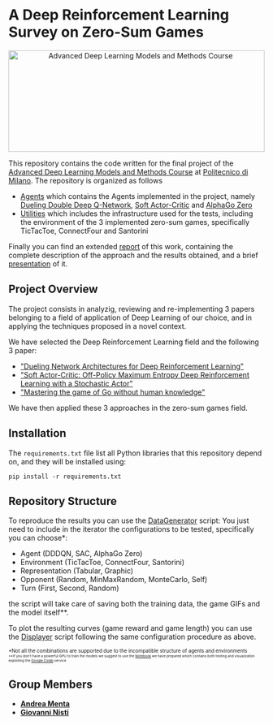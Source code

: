 # A Deep Reinforcement Learning Survey on Zero-Sum Games

<p align="center">
  <a href="https://boracchi.faculty.polimi.it/teaching/AdvancedDLMM.htm">
  <img src="https://miro.medium.com/max/1400/1*jbfAi9yVWv7J4FtdwSZnpw.png"/ alt="Advanced Deep Learning Models and Methods Course" style="width: 100%; height: 200px; object-fit: cover; object-position: 100% 0;">
  </a>
</p>


This repository contains the code written for the final project of the [Advanced Deep Learning Models and Methods Course](https://boracchi.faculty.polimi.it/teaching/AdvancedDLMM.htm) at [Politecnico di Milano](https://www.polimi.it/).
The repository is organized as follows
* [Agents](https://github.com/Menta99/Advanced_Deep_Learning_Models_and_Methods-Menta-Nisti/tree/master/Agents) which contains the Agents implemented in the project, namely [Dueling Double Deep Q-Network](https://arxiv.org/abs/1511.06581), [Soft Actor-Critic](https://arxiv.org/abs/1801.01290) and [AlphaGo Zero](https://www.nature.com/articles/nature24270)
* [Utilities](https://github.com/Menta99/Advanced_Deep_Learning_Models_and_Methods-Menta-Nisti/tree/master/Utilities) which includes the infrastructure used for the tests, including the environment of the 3 implemented zero-sum games, specifically TicTacToe, ConnectFour and Santorini

Finally you can find an extended [report](https://github.com/Menta99/Advanced_Deep_Learning_Models_and_Methods-Menta-Nisti/blob/master/paper.pdf) of this work, containing the complete description of the approach and the results obtained, and a brief [presentation](https://github.com/Menta99/Advanced_Deep_Learning_Models_and_Methods-Menta-Nisti/blob/master/presentation.pptx) of it.

## Project Overview
The project consists in analyzig, reviewing and re-implementing 3 papers belonging to a field of application of Deep Learning of our choice, and in applying the techniques proposed in a novel context.

We have selected the Deep Reinforcement Learning field and the following 3 paper:

 - ["Dueling Network Architectures for Deep Reinforcement Learning"](https://arxiv.org/pdf/1511.06581.pdf)
 - ["Soft Actor-Critic: Off-Policy Maximum Entropy Deep Reinforcement Learning with a Stochastic Actor"](https://arxiv.org/pdf/1801.01290.pdf)
 - ["Mastering the game of Go without human knowledge"](https://www.nature.com/articles/nature24270.pdf)
 
We have then applied these 3 approaches in the zero-sum games field. 

## Installation
The `requirements.txt` file list all Python libraries that this repository
depend on, and they will be installed using:

```
pip install -r requirements.txt
```
## Repository Structure
To reproduce the results you can use the [DataGenerator](https://github.com/Menta99/Advanced_Deep_Learning_Models_and_Methods-Menta-Nisti/blob/master/Utilities/DataGenerator.py) script:
You just need to include in the iterator the configurations to be tested, specifically you can choose*:
 - Agent (DDDQN, SAC, AlphaGo Zero)
 - Environment (TicTacToe, ConnectFour, Santorini)
 - Representation (Tabular, Graphic)
 - Opponent (Random, MinMaxRandom, MonteCarlo, Self)
 - Turn (First, Second, Random)

the script will take care of saving both the training data, the game GIFs and the model itself**.

To plot the resulting curves (game reward and game length) you can use the [Displayer](https://github.com/Menta99/Advanced_Deep_Learning_Models_and_Methods-Menta-Nisti/blob/master/Utilities/Displayer.py) script following the same configuration procedure as above.

<sup><sup>*Not all the combinations are supported due to the incompatible structure of agents and environments  
<sup><sup>**If you don't have a powerful GPU to train the models we suggest to use the [Notebook](https://github.com/Menta99/Advanced_Deep_Learning_Models_and_Methods-Menta-Nisti/blob/master/Utilities/TurnGameTesterNotebook.ipynb) we have prepared which contains both testing and visualization exploiting the [Google Colab](https://colab.research.google.com/) service

## Group Members
- [__Andrea Menta__](https://github.com/Menta99)
- [__Giovanni Nisti__](https://github.com/GiovanniN98)
